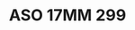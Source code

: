 ---
title: ASO 17MM 299
date: 
draft: false

# descripcion
description : Anillo de plata 925.

materials: Plata 1014

color: 

dimensions: 17mm diámetro

code: 05-23-1688

type: "Anillos"

categories: []

price: $9.560,00

price_eftvo: $8.130,00

# Images
# first image will be shown in the product page
images:
  # - image: "images/path_to_image"
  # La ubicacion de las imagenes es imagenes/Anillos/Anillos.Solo Plata/05-23-1688-aso-17mm-299
  - image: "./images/anillos/solo_plata/05-23-1688-aso-17mm-299.jpg"
---